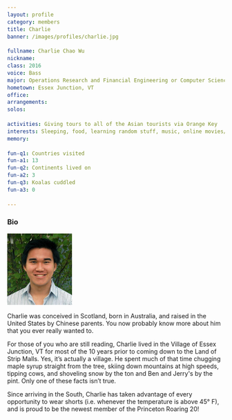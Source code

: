 ```yaml
---
layout: profile
category: members
title: Charlie
banner: /images/profiles/charlie.jpg

fullname: Charlie Chao Wu
nickname: 
class: 2016
voice: Bass
major: Operations Research and Financial Engineering or Computer Science
hometown: Essex Junction, VT
office: 
arrangements: 
solos: 

activities: Giving tours to all of the Asian tourists via Orange Key
interests: Sleeping, food, learning random stuff, music, online movies/television, food, and sleeping
memory: 

fun-q1: Countries visited
fun-a1: 13
fun-q2: Continents lived on
fun-a2: 3
fun-q3: Koalas cuddled
fun-a3: 0

---
```


### Bio

![Charlie](/images/members/current/charlie.jpg)

Charlie was conceived in Scotland, born in Australia, and raised in the United States by Chinese parents.  You now probably know more about him that you ever really wanted to. 

For those of you who are still reading, Charlie lived in the Village of Essex Junction, VT for most of the 10 years prior to coming down to the Land of Strip Malls.  Yes, it’s actually a village.  He spent much of that time chugging maple syrup straight from the tree, skiing down mountains at high speeds, tipping cows, and shoveling snow by the ton and Ben and Jerry's by the pint.  Only one of these facts isn’t true. 

Since arriving in the South, Charlie has taken advantage of every opportunity to wear shorts (i.e. whenever the temperature is above 45° F), and is proud to be the newest member of the Princeton Roaring 20!
